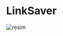 # LinkSaver


![resim](https://user-images.githubusercontent.com/100782146/210405216-ea6b6c43-d8a7-47a3-a1e2-7d7875377cdf.png)
